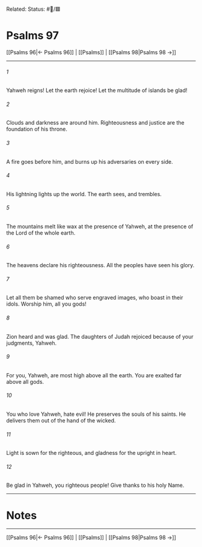 Related:
Status: #📖/🟥
# Psalms 97

[[Psalms 96|← Psalms 96]] | [[Psalms]] | [[Psalms 98|Psalms 98 →]]
***



###### 1 
Yahweh reigns! Let the earth rejoice! Let the multitude of islands be glad! 

###### 2 
Clouds and darkness are around him. Righteousness and justice are the foundation of his throne. 

###### 3 
A fire goes before him, and burns up his adversaries on every side. 

###### 4 
His lightning lights up the world. The earth sees, and trembles. 

###### 5 
The mountains melt like wax at the presence of Yahweh, at the presence of the Lord of the whole earth. 

###### 6 
The heavens declare his righteousness. All the peoples have seen his glory. 

###### 7 
Let all them be shamed who serve engraved images, who boast in their idols. Worship him, all you gods! 

###### 8 
Zion heard and was glad. The daughters of Judah rejoiced because of your judgments, Yahweh. 

###### 9 
For you, Yahweh, are most high above all the earth. You are exalted far above all gods. 

###### 10 
You who love Yahweh, hate evil! He preserves the souls of his saints. He delivers them out of the hand of the wicked. 

###### 11 
Light is sown for the righteous, and gladness for the upright in heart. 

###### 12 
Be glad in Yahweh, you righteous people! Give thanks to his holy Name.

---
# Notes


***
[[Psalms 96|← Psalms 96]] | [[Psalms]] | [[Psalms 98|Psalms 98 →]]
